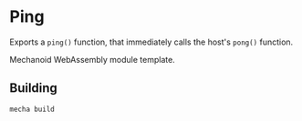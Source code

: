 # Ping

Exports a `ping()` function, that immediately calls the host's `pong()` function.

Mechanoid WebAssembly module template.

## Building

```
mecha build
```